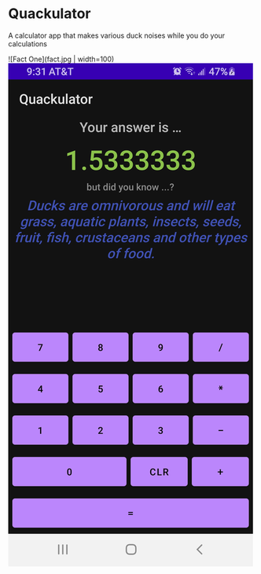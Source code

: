 # Quackulator
 
A calculator app that makes various duck noises while you do your calculations

![Fact One](fact.jpg | width=100)
![Fact Two](fact2.jpg)
